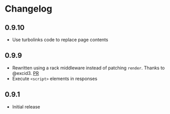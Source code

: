 # Changelog

## 0.9.10

- Use turbolinks code to replace page contents

## 0.9.9

- Rewritten using a rack middleware instead of patching `render`. Thanks to @excid3. [PR](https://github.com/jorgemanrubia/turbolinks_render/pull/6)
- Execute `<script>` elements in responses 

## 0.9.1

- Initial release
